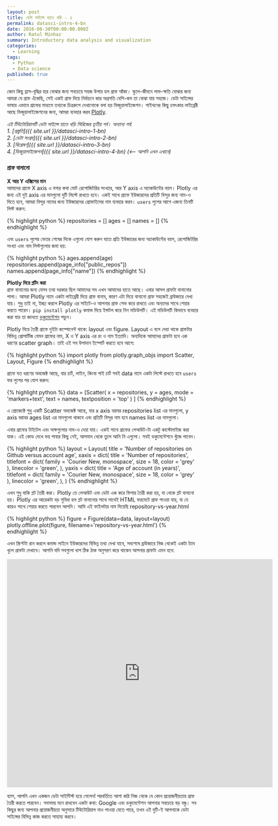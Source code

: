 ```yaml
---
layout: post
title: ডেটা সাইন্সে হাতে খড়ি - ৪
permalink: datasci-intro-4-bn
date: 2016-06-30T00:00:00.000Z
author: Ratul Minhaz
summary: Introductory data analysis and visualization
categories: 
  - Learning
tags:
  - Python
  - Data science
published: true
---
```



কোন কিছু হ্রাস-বৃদ্ধির হার বোঝার জন্য সবচেয়ে সহজ উপায় হল গ্রাফ আঁকা। স্কুলে-জীবনে লাভ-ক্ষতি বোঝার জন্য আমরা যে গ্রাফ এঁকেছি, সেই একই গ্রাফ দিয়ে নির্বাচনে কার অগ্রগতি বেশি-কম তা বোঝা যায় সহজে। ডেটা সাইন্সের ভাষায় এভাবে গ্রাফের মাধ্যমে তথ্যকে চিত্ররুপে দেখানোকে বলা হয় ভিজুয়ালাইজেশন। পাইথনের কিছু চমৎকার লাইব্রেরী আছে ভিজুয়ালাইজেশনের জন্য, আমরা ব্যবহার করব [Plotly](https://plot.ly/).


*এই টিউটোরিয়ালটি ডেটা সাইন্সে হাতে খড়ি সিরিজের তৃতীয় পর্ব। অন্যান্য পর্ব:*<br>
*1. [প্রস্তুতি]({{ site.url }}/datasci-intro-1-bn)*<br>
*2. [ডেটা সংগ্রহ]({{ site.url }}/datasci-intro-2-bn)*<br>
*3. [বিশ্লেষণ]({{ site.url }}/datasci-intro-3-bn)*<br>
*4. [ভিজুয়ালাইজেশন]({{ site.url }}/datasci-intro-4-bn) (<-- আপনি এখন এখানে)*<br>


### গ্রাফ বানানো

__X আর Y এক্সিসের মান__<br>
আমাদের গ্রাফে X axis এ বসার কথা মোট রেপোজিটরির সংখ্যার, আর Y axis এ অ্যাকাউন্টের বয়স। Plotly এর জন্য এই দুই axis এর মানগুলো দুটি লিস্টে রাখতে হবে। একই সাথে গ্রাফে ইউজারদের প্রতিটি বিন্দুর জন্য নাম-ও দিতে হবে, আমরা বিন্দুর নামের জন্য ইউজারদের প্রোফাইলের নাম ব্যবহার করব।  `users` লুপের আগে এজন্য তিনটি লিস্ট করুন: 

{% highlight python %}
repositories = []
ages = []
names = []
{% endhighlight %}

এবং `users` লুপের ভেতর শেষের দিকে এগুলো যোগ করুন যাতে প্রতি ইউজারের জন্য অ্যাকাউন্টের বয়স, রেপোজিটরির সংখ্যা এবং নাম লিস্টগুলোয় জমা হয়:

{% highlight python %}
ages.append(age)
repositories.append(page_info["public_repos"])
names.append(page_info["name"])
{% endhighlight %}


__Plotly দিয়ে প্লটিং করা__<br>
গ্রাফ বানানোর জন্য যেসব তথ্য দরকার ছিল আমাদের সব এখন আমাদের হাতে আছে। এবার আসল গ্রাফটা বানানোর পালা। আমরা Plotly নামে একটা লাইব্রেরী দিয়ে গ্রাফ বানাব, কারণ এটা দিয়ে বানানো গ্রাফ সহজেই ব্রাউজারে দেখা যায়। শুধু তাই না, ইচ্ছা করলে Plotly এর সাইটে-ও আপনার গ্রাফ সেভ করে রাখতে এবং অন্যদের সাথে শেয়ার করতে পারেন।  `pip install plotly` কমান্ড দিয়ে ইন্সটল করে নিন মডিউলটি। এই মডিউলটি কিভাবে ব্যবহার করা যায় তা জানতে [ডকুমেন্টেশন](https://plot.ly/python/) পড়ুন।

Plotly দিয়ে তৈরী গ্রাফে দুইটা কম্পোনেন্ট থাকে: layout এবং figure. Layout এ বলে দেয়া থাকে গ্রাফটার বিভিন্ন প্রোপার্টিজ যেমন গ্রাফের নাম, X ও Y axis এর রং ও নাম ইত্যাদি। অন্যদিকে আমাদের গ্রাফটা হবে এক ধরণের scatter graph। তাই এই সব উপাদান ইম্পোর্ট করতে হবে আগে:

{% highlight python %}
import plotly
from plotly.graph_objs import Scatter, Layout, Figure
{% endhighlight %}

গ্রাফে যত ধরণের অবজেক্ট আছে, বার চার্ট, লাইন, কিংবা পাই চার্ট সবই data নামে একটা লিস্টে রাখতে হবে `users` ফর লুপের পর যোগ করুন:

{% highlight python %}
data = [Scatter(
    x = repositories,
    y = ages,
    mode = 'markers+text',
    text = names,
    textposition = 'top'
    )
]
{% endhighlight %}

এ প্রোজেক্টে শুধু একটি Scatter অবজেক্ট আছে, যার x axis বরাবর repositories list এর মানগুলো, y axis বরাবর ages list এর মানগুলো থাকবে এবং প্রতিটি বিন্দুর নাম হবে names list এর নামগুলো।
 
এবার গ্রাফের টাইটেল এবং অক্ষগুলোর নাম-ও দেয়া যায়। একই সাথে গ্রাফের লেআউট-টা একটু কাস্টোমাইজ করা যাক। এই কোড দেখে ভয় পাবার কিছু নেই, আসমান থেকে তুলে আনি নি এগুলো। সবই ডকুমেন্টেশনে খুঁজে পাবেন।

{% highlight python %}
layout = Layout(
    title = 'Number of repositories on Github versus account age',
    xaxis = dict(
        title = 'Number of repositories',
        titlefont = dict(
            family = 'Courier New, monospace',
            size = 18,
            color = 'grey'
            ),
        linecolor = 'green',
        ),
    yaxis = dict(
        title = 'Age of account (in years)',
        titlefont = dict(
            family = 'Courier New, monospace',
            size = 18,
            color = 'grey'
            ),
        linecolor = 'green',
        ),
    )
{% endhighlight %}

এখন শুধু বাকি প্লট তৈরী করা। Plotly তে লেআউট এবং ডেটা এক করে ফিগার তৈরী করা হয়, যা থেকে প্লট বানানো হয়। Plotly এর আরেকটা বড় সুবিধা হল প্লট বানানোর সাথে সাথেই HTML ফরমেটে গ্রাফ পাওয়া যায়, যা যে কারও সাথে শেয়ার করতে পারবেন আপনি। আমি এই ফাইলটার নাম দিয়েছি repository-vs-year.html

{% highlight python %}
figure = Figure(data=data, layout=layout)
plotly.offline.plot(figure, filename='repository-vs-year.html')
{% endhighlight %}

এখন স্ক্রিপ্টটা রান করলে কমান্ড লাইনে ইউজারদের বিভিন্ন তথ্য দেখা যাবে, সবশেষে ব্রাউজারে নিজ থেকেই একটা ট্যাব খুলে গ্রাফটা দেখাবে। আপনি যদি সবগুলো ধাপ ঠিক ঠাক অনুসরণ করে থাকেন আপনার গ্রাফটা এমন হবে:

<iframe width="700" height="600" frameborder="0" scrolling="no" src="https://plot.ly/~mnzr/14.embed"></iframe>



ব্যাস, আপনি এখন একজন ডেটা সাইন্টিস্ট হয়ে গেলেন! পরবর্তিতে আশা করি নিজ থেকে যে কোন প্রয়োজনীয়তায় গ্রাফ তৈরী করতে পারবেন। সবসময় মনে রাখবেন একটা কথা: Google এবং ডকুমেন্টেশন আপনার সবচেয়ে বড় বন্ধু। সব কিছুর জন্য আপনার প্রয়োজনীয়তা অনুসারে টিউটোরিয়াল নাও পাওয়া যেতে পারে, তখন এই দুটি-ই আপনাকে ডেটা সাইন্সের বিভিন্ন কাজ করতে সাহায্য করবে।
